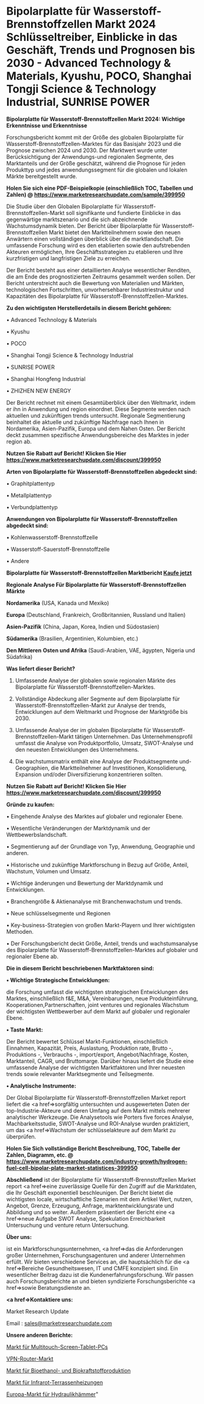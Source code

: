 # Bipolarplatte für Wasserstoff-Brennstoffzellen Markt 2024 Schlüsseltreiber, Einblicke in das Geschäft, Trends und Prognosen bis 2030 - Advanced Technology & Materials, Kyushu, POCO, Shanghai Tongji Science & Technology Industrial, SUNRISE POWER

<strong>Bipolarplatte für Wasserstoff-Brennstoffzellen Markt 2024: Wichtige Erkenntnisse und Erkenntnisse</strong>

Forschungsbericht kommt mit der Größe des globalen Bipolarplatte für Wasserstoff-Brennstoffzellen-Marktes für das Basisjahr 2023 und die Prognose zwischen 2024 und 2030. Der Marktwert wurde unter Berücksichtigung der Anwendungs-und regionalen Segmente, des Marktanteils und der Größe geschätzt, während die Prognose für jeden Produkttyp und jedes anwendungssegment für die globalen und lokalen Märkte bereitgestellt wurde.

<strong>Holen Sie sich eine PDF-Beispielkopie (einschließlich TOC, Tabellen und Zahlen) @
</strong><strong><a href=https://www.marketresearchupdate.com/sample/399950><strong>https://www.marketresearchupdate.com/sample/399950</u></font></a></strong></strong>

Die Studie über den Globalen Bipolarplatte für Wasserstoff-Brennstoffzellen-Markt soll signifikante und fundierte Einblicke in das gegenwärtige marktszenario und die sich abzeichnende Wachstumsdynamik bieten. Der Bericht über Bipolarplatte für Wasserstoff-Brennstoffzellen Markt bietet den Marktteilnehmern sowie den neuen Anwärtern einen vollständigen überblick über die marktlandschaft. Die umfassende Forschung wird es den etablierten sowie den aufstrebenden Akteuren ermöglichen, Ihre Geschäftsstrategien zu etablieren und Ihre kurzfristigen und langfristigen Ziele zu erreichen.

Der Bericht besteht aus einer detaillierten Analyse wesentlicher Renditen, die am Ende des prognostizierten Zeitraums gesammelt werden sollen. Der Bericht unterstreicht auch die Bewertung von Materialien und Märkten, technologischen Fortschritten, unvorhersehbarer Industriestruktur und Kapazitäten des Bipolarplatte für Wasserstoff-Brennstoffzellen-Marktes.

<strong>Zu den wichtigsten Herstellerdetails in diesem Bericht gehören:</strong>

• Advanced Technology & Materials

• Kyushu

• POCO

• Shanghai Tongji Science & Technology Industrial

• SUNRISE POWER

• Shanghai Hongfeng Industrial

• ZHIZHEN NEW ENERGY

Der Bericht rechnet mit einem Gesamtüberblick über den Weltmarkt, indem er ihn in Anwendung und region einordnet. Diese Segmente werden nach aktuellen und zukünftigen trends untersucht. Regionale Segmentierung beinhaltet die aktuelle und zukünftige Nachfrage nach Ihnen in Nordamerika, Asien-Pazifik, Europa und dem Nahen Osten. Der Bericht deckt zusammen spezifische Anwendungsbereiche des Marktes in jeder region ab.

<strong>Nutzen Sie Rabatt auf Bericht! Klicken Sie Hier
</strong><strong><a href=https://www.marketresearchupdate.com/discount/399950>https://www.marketresearchupdate.com/discount/399950</b></u></font></strong></a>

<strong>Arten von Bipolarplatte für Wasserstoff-Brennstoffzellen abgedeckt sind:</strong>

• Graphitplattentyp

• Metallplattentyp

• Verbundplattentyp

<strong>Anwendungen von Bipolarplatte für Wasserstoff-Brennstoffzellen abgedeckt sind:</strong>

• Kohlenwasserstoff-Brennstoffzelle

• Wasserstoff-Sauerstoff-Brennstoffzelle

• Andere

<strong>Bipolarplatte für Wasserstoff-Brennstoffzellen Marktbericht <a href=https://www.marketresearchupdate.com/buynow/399950>Kaufe jetzt</a></strong>

<strong>Regionale Analyse Für Bipolarplatte für Wasserstoff-Brennstoffzellen Märkte</strong>

<strong>Nordamerika</strong> (USA, Kanada und Mexiko)

<strong>Europa</strong> (Deutschland, Frankreich, Großbritannien, Russland und Italien)

<strong>Asien-Pazifik</strong> (China, Japan, Korea, Indien und Südostasien)

<strong>Südamerika</strong> (Brasilien, Argentinien, Kolumbien, etc.)

<strong>Den Mittleren</strong> <strong>Osten und Afrika</strong> (Saudi-Arabien, VAE, ägypten, Nigeria und Südafrika)

<strong>Was liefert dieser Bericht?</strong>

1. Umfassende Analyse der globalen sowie regionalen Märkte des Bipolarplatte für Wasserstoff-Brennstoffzellen-Marktes.

2. Vollständige Abdeckung aller Segmente auf dem Bipolarplatte für Wasserstoff-Brennstoffzellen-Markt zur Analyse der trends, Entwicklungen auf dem Weltmarkt und Prognose der Marktgröße bis 2030.

3. Umfassende Analyse der im globalen Bipolarplatte für Wasserstoff-Brennstoffzellen-Markt tätigen Unternehmen. Das Unternehmensprofil umfasst die Analyse von Produktportfolio, Umsatz, SWOT-Analyse und den neuesten Entwicklungen des Unternehmens.

4. Die wachstumsmatrix enthält eine Analyse der Produktsegmente und-Geographien, die Marktteilnehmer auf Investitionen, Konsolidierung, Expansion und/oder Diversifizierung konzentrieren sollten.

<strong>Nutzen Sie Rabatt auf Bericht! Klicken Sie Hier
</strong><strong><a href=https://www.marketresearchupdate.com/discount/399950>https://www.marketresearchupdate.com/discount/399950</b></u></font></strong></a>

<strong>Gründe zu kaufen:</strong>

• Eingehende Analyse des Marktes auf globaler und regionaler Ebene.

• Wesentliche Veränderungen der Marktdynamik und der Wettbewerbslandschaft.

• Segmentierung auf der Grundlage von Typ, Anwendung, Geographie und anderen.

• Historische und zukünftige Marktforschung in Bezug auf Größe, Anteil, Wachstum, Volumen und Umsatz.

• Wichtige änderungen und Bewertung der Marktdynamik und Entwicklungen.

• Branchengröße &amp; Aktienanalyse mit Branchenwachstum und trends.

• Neue schlüsselsegmente und Regionen

• Key-business-Strategien von großen Markt-Playern und Ihrer wichtigsten Methoden.

• Der Forschungsbericht deckt Größe, Anteil, trends und wachstumsanalyse des Bipolarplatte für Wasserstoff-Brennstoffzellen-Marktes auf globaler und regionaler Ebene ab.

<strong>Die in diesem Bericht beschriebenen Marktfaktoren sind:</strong>

<strong>• Wichtige Strategische Entwicklungen:</strong>

die Forschung umfasst die wichtigsten strategischen Entwicklungen des Marktes, einschließlich f&amp;E, M&amp;A, Vereinbarungen, neue Produkteinführung, Kooperationen,Partnerschaften, joint ventures und regionales Wachstum der wichtigsten Wettbewerber auf dem Markt auf globaler und regionaler Ebene.

<strong>• Taste Markt:</strong>

Der Bericht bewertet Schlüssel Markt-Funktionen, einschließlich Einnahmen, Kapazität, Preis, Auslastung, Produktion rate, Brutto -, Produktions -, Verbrauchs -, import/export, Angebot/Nachfrage, Kosten, Marktanteil, CAGR, und Bruttomarge. Darüber hinaus liefert die Studie eine umfassende Analyse der wichtigsten Marktfaktoren und Ihrer neuesten trends sowie relevanter Marktsegmente und Teilsegmente.

<strong>• Analytische Instrumente:</strong>

Der Global Bipolarplatte für Wasserstoff-Brennstoffzellen Market report liefert die <a href=>sorgf</a>ältig untersuchten und ausgewerteten Daten der top-Industrie-Akteure und deren Umfang auf dem Markt mittels mehrerer analytischer Werkzeuge. Die Analysetools wie Porters five forces Analyse, Machbarkeitsstudie, SWOT-Analyse und ROI-Analyse wurden praktiziert, um das <a href=>Wachstum</a> der schlüsselakteure auf dem Markt zu überprüfen.

<strong>Holen Sie Sich vollständige Bericht Beschreibung, TOC, Tabelle der Zahlen, Diagramm, etc. @ </strong><strong><a href=https://www.marketresearchupdate.com/industry-growth/hydrogen-fuel-cell-bipolar-plate-market-statistices-399950>https://www.marketresearchupdate.com/industry-growth/hydrogen-fuel-cell-bipolar-plate-market-statistices-399950</a></font></strong>

<strong>Abschließend</strong> ist der Bipolarplatte für Wasserstoff-Brennstoffzellen Market report <a href=>eine</a> zuverlässige Quelle für den Zugriff auf die Marktdaten, die Ihr Geschäft exponentiell beschleunigen. Der Bericht bietet die wichtigsten locale, wirtschaftliche Szenarien mit dem Artikel Wert, nutzen, Angebot, Grenze, Erzeugung, Anfrage, marktentwicklungsrate und Abbildung und so weiter. Außerdem präsentiert der Bericht eine <a href=>neue</a> Aufgabe SWOT Analyse, Spekulation Erreichbarkeit Untersuchung und venture return Untersuchung.

<strong>Über uns:</strong>

 ist ein Marktforschungsunternehmen, <a href=>das</a> die Anforderungen großer Unternehmen, Forschungsagenturen und anderer Unternehmen erfüllt. Wir bieten verschiedene Services an, die hauptsächlich für die <a href=>Bereiche</a> Gesundheitswesen, IT und CMFE konzipiert sind. Ein wesentlicher Beitrag dazu ist die Kundenerfahrungsforschung. Wir passen auch Forschungsberichte an und bieten syndizierte Forschungsberichte <a href=>sowie</a> Beratungsdienste an.

<strong><a href=>Kontaktiere uns:</a></strong>

Market Research Update

Email : sales@marketresearchupdate.com

<strong>Unsere anderen Berichte:</strong>

<a href=https://www.linkedin.com/pulse/multitouch-screen-tablet-pcs-market-expected>Markt für Multitouch-Screen-Tablet-PCs</a>

<a href=https://www.linkedin.com/pulse/vpn-router-market-size-set-grow-remarkable-pace>VPN-Router-Markt</a>

<a href=https://www.linkedin.com/pulse/bioethanol-biofuel-production-market-analysis>Markt für Bioethanol- und Biokraftstoffproduktion</a>

<a href=https://www.linkedin.com/pulse/infrared-patio-heaters-market-analysis>Markt für Infrarot-Terrassenheizungen</a>

<a href=https://www.linkedin.com/pulse/europe-hydraulic-breaker-market-2023-2030-explained>Europa-Markt für Hydraulikhämmer</a>"
